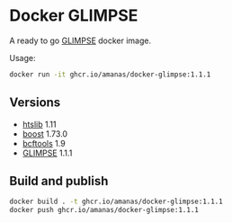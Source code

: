 # Docker GLIMPSE

A ready to go [GLIMPSE](https://odelaneau.github.io/GLIMPSE/) docker image.

Usage:

```bash
docker run -it ghcr.io/amanas/docker-glimpse:1.1.1
```

## Versions

* [htslib](http://www.htslib.org/) 1.11
* [boost](https://www.boost.org/doc/libs/1_73_0/) 1.73.0
* [bcftools](https://samtools.github.io/bcftools/bcftools.html) 1.9
* [GLIMPSE](https://odelaneau.github.io/GLIMPSE/installation.html) 1.1.1

## Build and publish

```bash
docker build . -t ghcr.io/amanas/docker-glimpse:1.1.1
docker push ghcr.io/amanas/docker-glimpse:1.1.1
```
